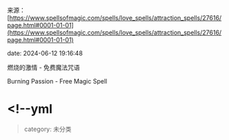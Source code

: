 来源：[https://www.spellsofmagic.com/spells/love_spells/attraction_spells/27616/page.html#0001-01-01](https://www.spellsofmagic.com/spells/love_spells/attraction_spells/27616/page.html#0001-01-01)

date: 2024-06-12 19:16:48

燃烧的激情 - 免费魔法咒语

Burning Passion - Free Magic Spell

# <!--yml

> category: 未分类
